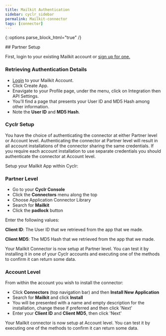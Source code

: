 ```yaml
---
title: Mailkit Authentication
sidebar: cyclr_sidebar
permalink: Mailkit-connector
tags: [connector]
---
```

{::options parse_block_html="true" /}
<section class="card">
## Partner Setup

First, login to your existing Mailkit account or [sign up for one.](https://app.mailkit.eu/)

### Retrieving Authentication Details

*   [Login](https://app.mailkit.eu/) to your Mailkit Account.
*   Click Create App.
*   Enavigate to your Profile page, under the menu, click on Integration then API Settings.
*   You'll find a page that presents your User ID and MD5 Hash among other information.
*   Note the **User ID** and **MD5 Hash**.

### Cyclr Setup

You have the choice of authenticating the connector at either Partner level or Account level. Authenticating the connector at Partner level will result in all account installations of the connector sharing the same credentials. If you require each account installation to use separate credentials you should authenticate the connector at Account level.

Setup your Mailkit App within Cyclr:

### Partner Level

*   Go to your **Cyclr Console**
*   Click the **Connectors** menu along the top
*   Choose Application Connector Library
*   Search for **Mailkit**
*   Click the **padlock** button

Enter the following values:

**Client ID**:  The User ID that we retrieved from the app that we made.

**Client MD5**:  The MD5 Hash that we retrieved from the app that we made.

Your Mailkit Connector is now setup at Partner level. You can test it by installing it in one of your Cyclr accounts and executing one of the methods to confirm it can return some data.

### Account Level

From within the account you wish to install the connector:

*   Click **Connectors** (top navigation bar) and then **Install New Application**
*   Search for **Mailkit** and click **Install**
*   You will be presented with a name and empty description for the installation, change these if preferred and then click 'Next'
*   Enter your **Client ID** and **Client MD5**, then click 'Next'

Your Mailkit connector is now setup at Account level. You can test it by executing one of the methods to confirm it can return some data.

</section>
